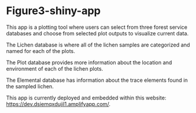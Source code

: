 # Figure3-shiny-app

This app is a plotting tool where users can select from three forest service databases and choose from selected plot outputs to visualize current data.

The Lichen database is where all of the lichen samples are categorized and named for each of the plots.

The Plot database provides more information about the location and environment of each of the lichen plots. 

The Elemental database has information about the trace elements found in the sampled lichen.

This app is currently deployed and embedded within this website: https://dev.dsiemqxdujil1.amplifyapp.com/.


